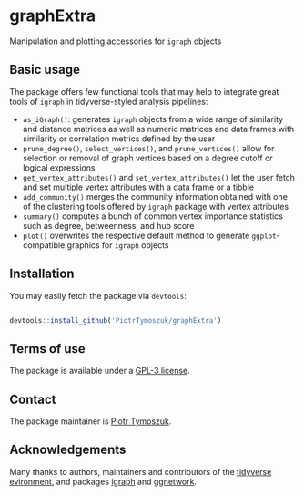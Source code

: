 # graphExtra

Manipulation and plotting accessories for `igraph` objects

## Basic usage

The package offers few functional tools that may help to integrate great tools of `igraph` in tidyverse-styled analysis pipelines: 

* `as_iGraph()`: generates `igraph` objects from a wide range of similarity and distance matrices as well as numeric matrices and data frames with similarity or correlation metrics defined by the user
* `prune_degree()`, `select_vertices()`, and `prune_vertices()` allow for selection or removal of graph vertices based on a degree cutoff or logical expressions
* `get_vertex_attributes()` and `set_vertex_attributes()` let the user fetch and set multiple vertex attributes with a data frame or a tibble
* `add_community()` merges the community information obtained with one of the clustering tools offered by `igraph` package with vertex attributes
* `summary()` computes a bunch of common vertex importance statistics such as degree, betweenness, and hub score
* `plot()` overwrites the respective default method to generate `ggplot`-compatible graphics for `igraph` objects

## Installation

You may easily fetch the package via `devtools`: 

```r

devtools::install_github('PiotrTymoszuk/graphExtra')

```

## Terms of use

The package is available under a [GPL-3 license](https://github.com/PiotrTymoszuk/grphExtra/blob/main/LICENSE).

## Contact

The package maintainer is [Piotr Tymoszuk](mailto:piotr.s.tymoszuk@gmail.com).

## Acknowledgements

Many thanks to authors, maintainers and contributors of the [tidyverse evironment](https://www.tidyverse.org/), and packages [igraph](https://igraph.org/) and [ggnetwork](https://briatte.github.io/ggnetwork/).
